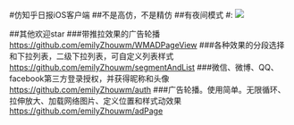 #仿知乎日报iOS客户端
##不是高仿，不是精仿
##有夜间模式
#:
![](./zhihu.gif)

##其他欢迎star
###带推拉效果的广告轮播
https://github.com/emilyZhouwm/WMADPageView
###各种效果的分段选择和下拉列表，二级下拉列表，可自定义列表样式
https://github.com/emilyZhouwm/segmentAndList
###微信、微博、QQ、facebook第三方登录授权，并获得昵称和头像
https://github.com/emilyZhouwm/auth
###广告轮播。使用简单。无限循环、拉伸放大、加载网络图片、定义位置和样式动效果
https://github.com/emilyZhouwm/adPage


